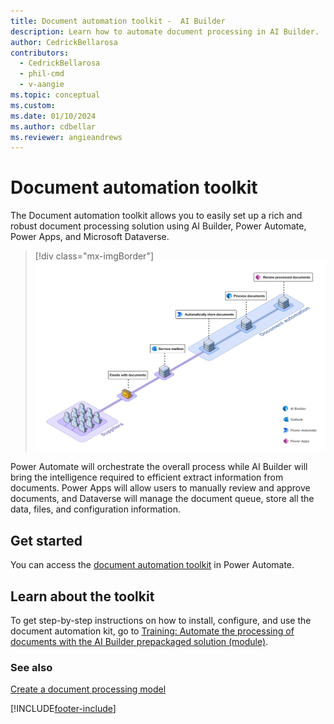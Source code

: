 ```yaml
---
title: Document automation toolkit -  AI Builder
description: Learn how to automate document processing in AI Builder.
author: CedrickBellarosa
contributors:
  - CedrickBellarosa
  - phil-cmd
  - v-aangie
ms.topic: conceptual
ms.custom: 
ms.date: 01/10/2024
ms.author: cdbellar
ms.reviewer: angieandrews
---
```


# Document automation toolkit

The Document automation toolkit allows you to easily set up a rich and robust document processing solution using AI Builder, Power Automate, Power Apps, and Microsoft Dataverse.

> [!div class="mx-imgBorder"]
> ![process diagram.](media/doc-automation.png "Diagram showing the stages of document automation")

Power Automate will orchestrate the overall process while AI Builder will bring the intelligence required to efficient extract information from documents. Power Apps will allow users to manually review and approve documents, and Dataverse will manage the document queue, store all the data, files, and configuration information.

## Get started

You can access the [document automation toolkit](https://flow.microsoft.com/manage/aibuilder/documentautomation) in Power Automate.

## Learn about the toolkit

To get step-by-step instructions on how to install, configure, and use the document automation kit, go to [Training: Automate the processing of documents with the AI Builder prepackaged solution (module)](/training/modules/get-started-ai-builder-document-automation/).

### See also

[Create a document processing model](create-form-processing-model.md)

[!INCLUDE[footer-include](includes/footer-banner.md)]
